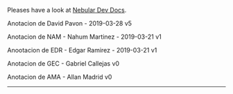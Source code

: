 Pleases have a look at [Nebular Dev Docs](https://github.com/akveo/nebular/blob/master/DEV_DOCS.md).

Anotacion de David Pavon - 2019-03-28 v5

Anotacion de NAM -  Nahum Martinez - 2019-03-21 v1

Anootacion de EDR - Edgar Ramirez - 2019-03-21 v1

Anotacion de  GEC - Gabriel Callejas v0

Anotacion de AMA - Allan Madrid v0
******************************************************